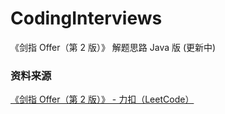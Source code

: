 # CodingInterviews
《剑指 Offer（第 2 版）》 解题思路 Java 版 (更新中)


### 资料来源
[《剑指 Offer（第 2 版）》 - 力扣（LeetCode）](https://leetcode-cn.com/problemset/lcof/)
